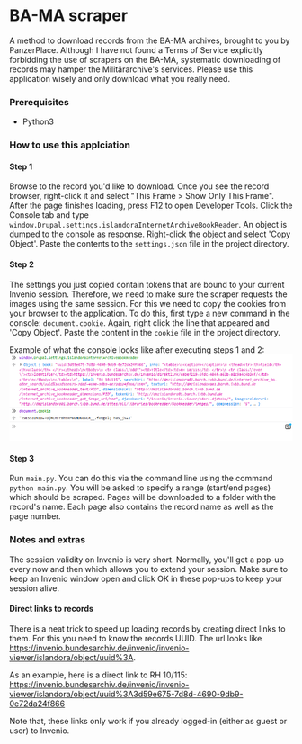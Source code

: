 # BA-MA scraper
A method to download records from the BA-MA archives, brought to you by PanzerPlace. 
Although I have not found a Terms of Service explicitly forbidding the use of scrapers
on the BA-MA, systematic downloading of records may hamper the Militärarchive's services. 
Please use this application wisely and only download what you really need.

### Prerequisites
* Python3


### How to use this applciation
#### Step 1
Browse to the record you'd like to download. Once you see the record browser, right-click it and select "This Frame > Show Only This Frame".
After the page finishes loading, press F12 to open Developer Tools. Click the Console tab and
type `window.Drupal.settings.islandoraInternetArchiveBookReader`. An object is dumped to the console as response.
Right-click the object and select 'Copy Object'. Paste the contents to the `settings.json` file in the project directory.

#### Step 2
The settings you just copied contain tokens that are bound to your current Invenio session. Therefore, we need to make 
sure the scraper requests the images using the same session. For this we need to copy the cookies from your browser
to the application. To do this, first type a new command in the console: `document.cookie`. Again, right click the 
line that appeared and 'Copy Object'. Paste the content in the `cookie` file in the project directory. 

Example of what the console looks like after executing steps 1 and 2:
![Step 1](img/step.png)


#### Step 3
Run `main.py`. You can do this via the command line using the command `python main.py`.
You will be asked to specify a range (start/end pages) which should be scraped. Pages will be downloaded
to a folder with the record's name. Each page also contains the record name as well as the page number.

### Notes and extras

The session validity on Invenio is very short. Normally, you'll get a pop-up every now and then which allows you to 
extend your session. Make sure to keep an Invenio window open and click OK in these pop-ups to keep your session alive.

#### Direct links to records
There is a neat trick to speed up loading records by creating direct links to them. For this you need to know the records UUID. 
The url looks like https://invenio.bundesarchiv.de/invenio/invenio-viewer/islandora/object/uuid%3A<records-uuid-here>. 

As an example, here is a direct link to RH 10/115: https://invenio.bundesarchiv.de/invenio/invenio-viewer/islandora/object/uuid%3A3d59e675-7d8d-4690-9db9-0e72da24f866

Note that, these links only work if you already logged-in (either as guest or user) to Invenio.